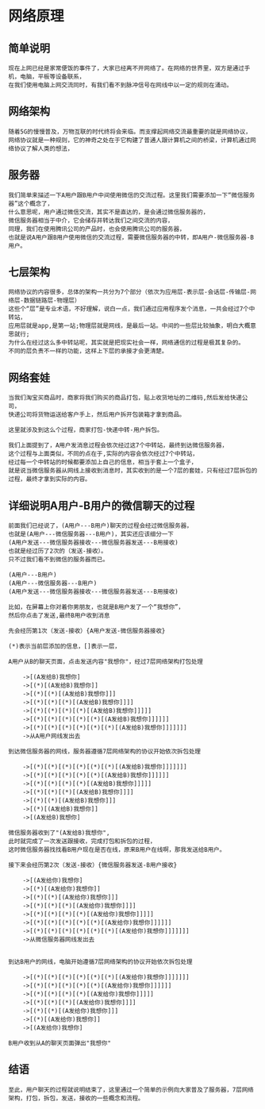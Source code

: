 # 网络原理

## 简单说明
	
	现在上网已经是家常便饭的事件了，大家已经离不开网络了。在网络的世界里，双方是通过手机，电脑，平板等设备联系，
	在我们使用电脑上网交流同时，有我们看不到脉冲信号在网线中以一定的规则在涌动。

## 网络架构
	
	随着5G的慢慢普及，万物互联的时代终将会来临。而支撑起网络交流最重要的就是网络协议，
	网络协议就是一种规则，它的神奇之处在于它构建了普通人跟计算机之间的桥梁，计算机通过网络协议了解人类的想法，

## 服务器

	我们简单来描述一下A用户跟B用户中间使用微信的交流过程。这里我们需要添加一下“微信服务器”这个概念了，
	什么意思呢，用户通过微信交流，其实不是直达的，是会通过微信服务器的，
	微信服务器相当于中介，它会储存并转达我们之间交流的内容，
	同理，我们在使用腾讯公司的产品时，也会使用腾讯公司的服务器，
	也就是说A用户跟B用户使用微信的交流过程，需要微信服务器的中转，即A用户-微信服务器-B用户。

## 七层架构

	网络协议的内容很多，总体的架构一共分为7个部分（依次为应用层-表示层-会话层-传输层-网络层-数据链路层-物理层）
	这些个“层”是专业术语，不好理解，说白一点，我们通过应用程序发个消息，一共会经过7个中转站，
	应用层就是app,是第一站;物理层就是网线，是最后一站。中间的一些层比较抽象，明白大概意思就行;
	为什么在经过这么多中转站呢，其实就是把现实社会一样，网络通信的过程是极其复杂的。
	不同的层负责不一样的功能，这样上下层的承接才会更清楚。

## 网络套娃

	当我们淘宝买商品时，商家将我们购买的商品打包，贴上收货地址的二维码,然后发给快递公司，
	快递公司将货物运送给客户手上，然后用户拆开包装箱才拿到商品。

	这里就涉及到这么个过程，商家打包-快递中转-用户拆包。
	
	我们上面提到了，A用户发消息过程会依次经过这7个中转站，最终到达微信服务器，
	这个过程与上面类似，不同的点在于,实际的内容会依次经过7个中转站，
	经过每一个中转站的时候都要添加上自己的信息，相当于套上一个盒子，
	就是说当微信服务器从网线上接收到消息时，其实收到的是一个7层的套娃，只有经过7层拆包的过程，最终才拿到实际的内容。

## 详细说明A用户-B用户的微信聊天的过程
	
	前面我们已经说了，(A用户---B用户)聊天的过程会经过微信服务器，
	也就是(A用户---微信服务器---B用户)，其实还应该细分一下
	(A用户发送---微信服务器接收---微信服务器发送---B用接收)
	也就是经过历了2次的（发送-接收）。
	只不过我们看不到微信的服务器而已。
	
	(A用户---B用户)
	(A用户---微信服务器---B用户)
	(A用户发送---微信服务器接收---微信服务器发送---B用接收)

	比如，在屏幕上你对着你男朋友，也就是B用户发了一个“我想你”，
	然后你点击了发送,最终B用户收到消息
	
	先会经历第1次（发送-接收）{A用户发送-微信服务器接收}
	
	(*)表示当前层添加的信息，[]表示一层，
	
	A用户从B的聊天页面，点击发送内容"我想你"，经过7层网络架构打包处理
		
		->[(A发给B)我想你]
		->[(*)[(A发给B)我想你]]
		->[(*)[(*)[(A发给B)我想你]]]
		->[(*)[(*)[(*)[(A发给B)我想你]]]]
		->[(*)[(*)[(*)[(*)[(A发给B)我想你]]]]]
		->[(*)[(*)[(*)[(*)[(*)[(A发给B)我想你]]]]]]
		->[(*)[(*)[(*)[(*)[(*)[(*)[(A发给B)我想你]]]]]]]
		->从A用户网线发出去

	到达微信服务器的网线，服务器遵循7层网络架构的协议开始依次拆包处理
		
		->[(*)[(*)[(*)[(*)[(*)[(*)[(A发给B)我想你]]]]]]]
		->[(*)[(*)[(*)[(*)[(*)[(A发给B)我想你]]]]]]
		->[(*)[(*)[(*)[(*)[(A发给B)我想你]]]]]
		->[(*)[(*)[(*)[(A发给B)我想你]]]]
		->[(*)[(*)[(A发给B)我想你]]]
		->[(*)[(A发给B)我想你]]
		->[(A发给B)我想你]
	
	微信服务器收到了"(A发给B)我想你",
	此时就完成了一次发送跟接收，完成打包和拆包的过程，
	这时微信服务器找找看B用户现在是否在线，原来B用户在线啊，那我发送给B用户。

	接下来会经历第2次（发送-接收）{微信服务器发送-B用户接收}

		->[(A发给你)我想你]
		->[(*)[(A发给你)我想你]]
		->[(*)[(*)[(A发给你)我想你]]]
		->[(*)[(*)[(*)[(A发给你)我想你]]]]
		->[(*)[(*)[(*)[(*)[(A发给你)我想你]]]]]
		->[(*)[(*)[(*)[(*)[(*)[(A发给你)我想你]]]]]]
		->[(*)[(*)[(*)[(*)[(*)[(*)[(A发给你)我想你]]]]]]]
		->从微信服务器网线发出去
	

	到达B用户的网线，电脑开始遵循7层网络架构的协议开始依次拆包处理
		
		->[(*)[(*)[(*)[(*)[(*)[(*)[(A发给你)我想你]]]]]]]
		->[(*)[(*)[(*)[(*)[(*)[(A发给你)我想你]]]]]]
		->[(*)[(*)[(*)[(*)[(A发给你)我想你]]]]]
		->[(*)[(*)[(*)[(A发给你)我想你]]]]
		->[(*)[(*)[(A发给你)我想你]]]
		->[(*)[(A发给你)我想你]]
		->[(A发给你)我想你]

	B用户收到从A的聊天页面弹出"我想你"

## 结语

	至此，用户聊天的过程就说明结束了，这里通过一个简单的示例向大家普及了服务器，7层网络架构，打包，拆包，发送，接收的一些概念和流程。



 


